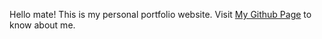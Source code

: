 Hello mate!
This is my personal portfolio website.
Visit [My Github Page](http://mtptisid.github.io) to know about me.







